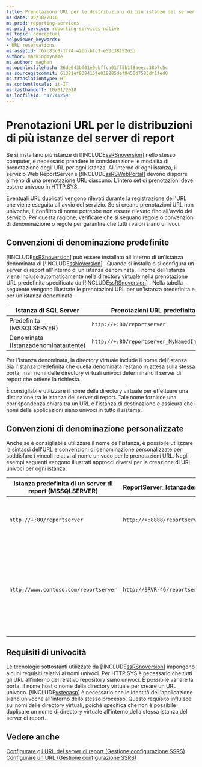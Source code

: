 ```yaml
---
title: Prenotazioni URL per le distribuzioni di più istanze del server di report | Microsoft Docs
ms.date: 05/18/2016
ms.prod: reporting-services
ms.prod_service: reporting-services-native
ms.topic: conceptual
helpviewer_keywords:
- URL reservations
ms.assetid: f67c83c0-1f74-42bb-bfc1-e50c38152d3d
author: markingmyname
ms.author: maghan
ms.openlocfilehash: 26de643bf01e9ebffca01ff5b1f8aeecc38b7c5c
ms.sourcegitcommit: 61381ef939415fe019285def9450d7583df1fed0
ms.translationtype: HT
ms.contentlocale: it-IT
ms.lasthandoff: 10/01/2018
ms.locfileid: "47741259"
---
```

# <a name="url-reservations-for-multi-instance-report-server-deployments"></a>Prenotazioni URL per le distribuzioni di più istanze del server di report
  Se si installano più istanze di [!INCLUDE[ssRSnoversion](../../includes/ssrsnoversion-md.md)] nello stesso computer, è necessario prendere in considerazione le modalità di prenotazione degli URL per ogni istanza. All'interno di ogni istanza, il servizio Web ReportServer e [!INCLUDE[ssRSWebPortal](../../includes/ssrswebportal.md)] devono disporre almeno di una prenotazione URL ciascuno. L'intero set di prenotazioni deve essere univoco in HTTP.SYS.  
  
 Eventuali URL duplicati vengono rilevati durante la registrazione dell'URL che viene eseguita all'avvio del servizio. Se si creano prenotazioni URL non univoche, il conflitto di nome potrebbe non essere rilevato fino all'avvio del servizio. Per questa ragione, verificare che si seguano regole o convenzioni di denominazione o regole per garantire che tutti i valori siano univoci.  
  
## <a name="default-naming-conventions"></a>Convenzioni di denominazione predefinite  
 [!INCLUDE[ssRSnoversion](../../includes/ssrsnoversion-md.md)] può essere installato all'interno di un'istanza denominata di [!INCLUDE[ssNoVersion](../../includes/ssnoversion-md.md)] . Quando si installa o si configura un server di report all'interno di un'istanza denominata, il nome dell'istanza viene incluso automaticamente nella directory virtuale nella prenotazione URL predefinita specificata da [!INCLUDE[ssRSnoversion](../../includes/ssrsnoversion-md.md)] . Nella tabella seguente vengono illustrate le prenotazioni URL per un'istanza predefinita e per un'istanza denominata.  
  
|Istanza di SQL Server|Prenotazioni URL predefinita|  
|-------------------------|-----------------------------|  
|Predefinita (MSSQLSERVER)|`http://+:80/reportserver`|  
|Denominata (Istanzadenominatautente)|`http://+:80/reportserver_MyNamedInstance`|  
  
 Per l'istanza denominata, la directory virtuale include il nome dell'istanza. Sia l'istanza predefinita che quella denominata restano in attesa sulla stessa porta, ma i nomi delle directory virtuali univoci determinano il server di report che ottiene la richiesta.  
  
 È consigliabile utilizzare il nome della directory virtuale per effettuare una distinzione tra le istanza del server di report. Tale nome fornisce una corrispondenza chiara tra un URL e l'istanza di destinazione e assicura che i nomi delle applicazioni siano univoci in tutto il sistema.  
  
## <a name="custom-naming-conventions"></a>Convenzioni di denominazione personalizzate  
 Anche se è consigliabile utilizzare il nome dell'istanza, è possibile utilizzare la sintassi dell'URL e convenzioni di denominazione personalizzate per soddisfare i vincoli relativi al nome univoco per le prenotazioni URL. Negli esempi seguenti vengono illustrati approcci diversi per la creazione di URL univoci per ogni istanza.  
  
|Istanza predefinita di un server di report (MSSQLSERVER)|ReportServer_Istanzadenominatautente|Univocità|  
|----------------------------------------------------|-----------------------------------|----------------|  
|`http://+:80/reportserver`|`http://+:8888/reportserver`|Ogni istanza resta in attesa su una porta diversa.|  
|`http://www.contoso.com/reportserver`|`http://SRVR-46/reportserver`|Ogni istanza risponde a nomi di server diversi (nome completo di dominio e nome del computer).|  
  
## <a name="uniqueness-requirements"></a>Requisiti di univocità  
 Le tecnologie sottostanti utilizzate da [!INCLUDE[ssRSnoversion](../../includes/ssrsnoversion-md.md)] impongono alcuni requisiti relativi ai nomi univoci. Per HTTP.SYS è necessario che tutti gli URL all'interno del relativo repository siano univoci. È possibile variare la porta, il nome host o nome della directory virtuale per creare un URL univoco. [!INCLUDE[vstecasp](../../includes/vstecasp-md.md)] è necessario che le identità dell'applicazione siano univoche all'interno dello stesso processo. Questo requisito influisce sui nomi delle directory virtuali, poiché specifica che non è possibile duplicare un nome di directory virtuale all'interno della stessa istanza del server di report.  
  
## <a name="see-also"></a>Vedere anche  
 [Configurare gli URL del server di report &#40;Gestione configurazione SSRS&#41;](../../reporting-services/install-windows/configure-report-server-urls-ssrs-configuration-manager.md)   
 [Configurare un URL &#40;Gestione configurazione SSRS&#41;](../../reporting-services/install-windows/configure-a-url-ssrs-configuration-manager.md)  
  
  

